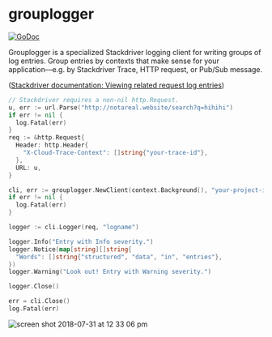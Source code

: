 # grouplogger

[![GoDoc](https://godoc.org/github.com/vimeo/grouplogger?status.svg)](https://godoc.org/github.com/vimeo/grouplogger)

Grouplogger is a specialized Stackdriver logging client for writing groups of log entries. Group entries by contexts that make sense for your application––e.g. by Stackdriver Trace, HTTP request, or Pub/Sub message.

([Stackdriver documentation: Viewing related request log entries](https://cloud.google.com/appengine/docs/flexible/go/writing-application-logs#related-app-logs))

```go
// Stackdriver requires a non-nil http.Request.
u, err := url.Parse("http://notareal.website/search?q=hihihi")
if err != nil {
  log.Fatal(err)
}
req := &http.Request{
  Header: http.Header{
    "X-Cloud-Trace-Context": []string{"your-trace-id"},
  },
  URL: u,
}

cli, err := grouplogger.NewClient(context.Background(), "your-project-id")
if err != nil {
  log.Fatal(err)
}

logger := cli.Logger(req, "logname")

logger.Info("Entry with Info severity.")
logger.Notice(map[string][]string{
  "Words": []string{"structured", "data", "in", "entries"},
})
logger.Warning("Look out! Entry with Warning severity.")

logger.Close()

err = cli.Close()
log.Fatal(err)
```

<img alt="screen shot 2018-07-31 at 12 33 06 pm" src="https://user-images.githubusercontent.com/4955943/43481638-8330b71e-94d4-11e8-9288-cc16d48bf062.png">
